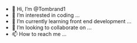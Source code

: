 - 👋 Hi, I’m @Tombrand1
- 👀 I’m interested in coding ...
- 🌱 I’m currently learning front end development ...
- 💞️ I’m looking to collaborate on ...
- 📫 How to reach me ...

<!---
Tombrand1/Tombrand1 is a ✨ special ✨ repository because its `README.md` (this file) appears on your GitHub profile.
You can click the Preview link to take a look at your changes.
--->
